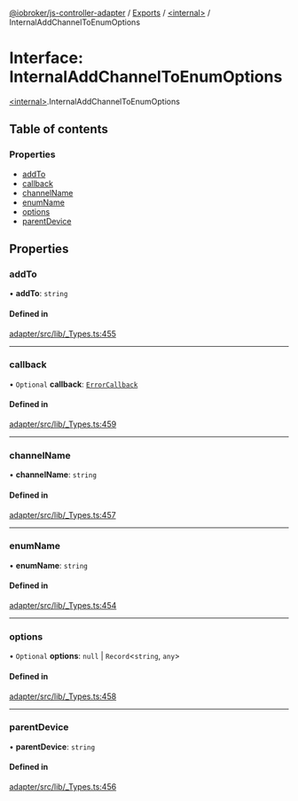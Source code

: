 [@iobroker/js-controller-adapter](../README.md) / [Exports](../modules.md) / [\<internal\>](../modules/internal_.md) / InternalAddChannelToEnumOptions

# Interface: InternalAddChannelToEnumOptions

[\<internal\>](../modules/internal_.md).InternalAddChannelToEnumOptions

## Table of contents

### Properties

- [addTo](internal_.InternalAddChannelToEnumOptions.md#addto)
- [callback](internal_.InternalAddChannelToEnumOptions.md#callback)
- [channelName](internal_.InternalAddChannelToEnumOptions.md#channelname)
- [enumName](internal_.InternalAddChannelToEnumOptions.md#enumname)
- [options](internal_.InternalAddChannelToEnumOptions.md#options)
- [parentDevice](internal_.InternalAddChannelToEnumOptions.md#parentdevice)

## Properties

### addTo

• **addTo**: `string`

#### Defined in

[adapter/src/lib/_Types.ts:455](https://github.com/ioBroker/ioBroker.js-controller/blob/05d1f586b1b0d592fb570591a46df4b65d77839f/packages/adapter/src/lib/_Types.ts#L455)

___

### callback

• `Optional` **callback**: [`ErrorCallback`](../modules/internal_.md#errorcallback)

#### Defined in

[adapter/src/lib/_Types.ts:459](https://github.com/ioBroker/ioBroker.js-controller/blob/05d1f586b1b0d592fb570591a46df4b65d77839f/packages/adapter/src/lib/_Types.ts#L459)

___

### channelName

• **channelName**: `string`

#### Defined in

[adapter/src/lib/_Types.ts:457](https://github.com/ioBroker/ioBroker.js-controller/blob/05d1f586b1b0d592fb570591a46df4b65d77839f/packages/adapter/src/lib/_Types.ts#L457)

___

### enumName

• **enumName**: `string`

#### Defined in

[adapter/src/lib/_Types.ts:454](https://github.com/ioBroker/ioBroker.js-controller/blob/05d1f586b1b0d592fb570591a46df4b65d77839f/packages/adapter/src/lib/_Types.ts#L454)

___

### options

• `Optional` **options**: ``null`` \| `Record`\<`string`, `any`\>

#### Defined in

[adapter/src/lib/_Types.ts:458](https://github.com/ioBroker/ioBroker.js-controller/blob/05d1f586b1b0d592fb570591a46df4b65d77839f/packages/adapter/src/lib/_Types.ts#L458)

___

### parentDevice

• **parentDevice**: `string`

#### Defined in

[adapter/src/lib/_Types.ts:456](https://github.com/ioBroker/ioBroker.js-controller/blob/05d1f586b1b0d592fb570591a46df4b65d77839f/packages/adapter/src/lib/_Types.ts#L456)

